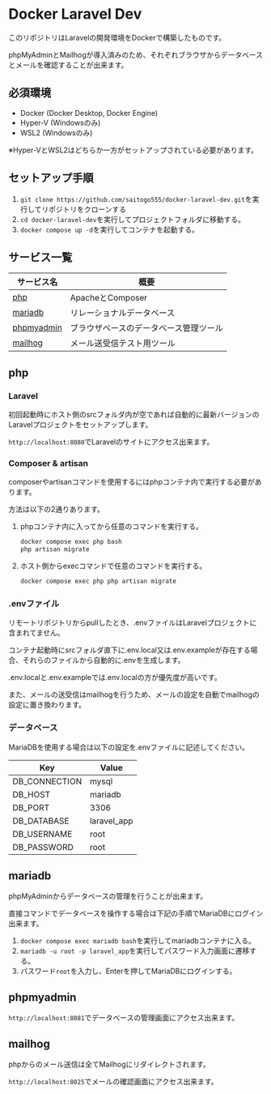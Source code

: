 # Docker Laravel Dev

このリポジトリはLaravelの開発環境をDockerで構築したものです。

phpMyAdminとMailhogが導入済みのため、それぞれブラウザからデータベースとメールを確認することが出来ます。

## 必須環境

- Docker (Docker Desktop, Docker Engine)
- Hyper-V (Windowsのみ)
- WSL2 (Windowsのみ)

※Hyper-VとWSL2はどちらか一方がセットアップされている必要があります。

## セットアップ手順

1. `git clone https://github.com/saitogo555/docker-laravel-dev.git`を実行してリポジトリをクローンする
2. `cd docker-laravel-dev`を実行してプロジェクトフォルダに移動する。
3. `docker compose up -d`を実行してコンテナを起動する。

## サービス一覧

| サービス名                 | 概要                                |
|---------------------------|-------------------------------------|
| [php](#php)               | ApacheとComposer                    |
| [mariadb](#mariadb)       | リレーショナルデータベース            |
| [phpmyadmin](#phpmyadmin) | ブラウザベースのデータベース管理ツール |
| [mailhog](#mailhog)       | メール送受信テスト用ツール            |

## php

### Laravel

初回起動時にホスト側のsrcフォルダ内が空であれば自動的に最新バージョンのLaravelプロジェクトをセットアップします。

`http://localhost:8080`でLaravelのサイトにアクセス出来ます。

### Composer & artisan

composerやartisanコマンドを使用するにはphpコンテナ内で実行する必要があります。

方法は以下の2通りあります。

1. phpコンテナ内に入ってから任意のコマンドを実行する。

    ```sh
    docker compose exec php bash
    php artisan migrate
    ```

2. ホスト側からexecコマンドで任意のコマンドを実行する。

    ```sh
    docker compose exec php php artisan migrate
    ```

### .envファイル

リモートリポジトリからpullしたとき、.envファイルはLaravelプロジェクトに含まれてません。

コンテナ起動時にsrcフォルダ直下に.env.local又は.env.exampleが存在する場合、それらのファイルから自動的に.envを生成します。

.env.localと.env.exampleでは.env.localの方が優先度が高いです。

また、メールの送受信はmailhogを行うため、メールの設定を自動でmailhogの設定に置き換わります。

### データベース

MariaDBを使用する場合は以下の設定を.envファイルに記述してください。

| Key           | Value       |
|---------------|-------------|
| DB_CONNECTION | mysql       |
| DB_HOST       | mariadb     |
| DB_PORT       | 3306        |
| DB_DATABASE   | laravel_app |
| DB_USERNAME   | root        |
| DB_PASSWORD   | root        |

## mariadb

phpMyAdminからデータベースの管理を行うことが出来ます。

直接コマンドでデータベースを操作する場合は下記の手順でMariaDBにログイン出来ます。

1. `docker compose exec mariadb bash`を実行してmariadbコンテナに入る。
2. `mariadb -u root -p laravel_app`を実行してパスワード入力画面に遷移する。
3. パスワード`root`を入力し、Enterを押してMariaDBにログインする。

## phpmyadmin

`http://localhost:8081`でデータベースの管理画面にアクセス出来ます。

## mailhog

phpからのメール送信は全てMailhogにリダイレクトされます。

`http://localhost:8025`でメールの確認画面にアクセス出来ます。
